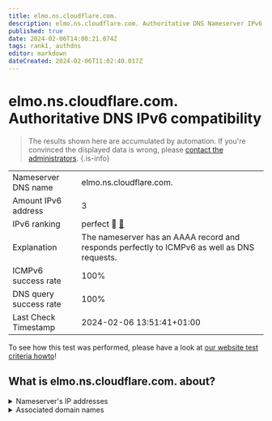 ```yaml
---
title: elmo.ns.cloudflare.com.
description: elmo.ns.cloudflare.com. Authoritative DNS Nameserver IPv6 compatibility
published: true
date: 2024-02-06T14:08:21.074Z
tags: rank1, authdns
editor: markdown
dateCreated: 2024-02-06T11:02:40.017Z
---
```


# elmo.ns.cloudflare.com. Authoritative DNS IPv6 compatibility

> The results shown here are accumulated by automation. If you're convinced the displayed data is wrong, please [contact the administrators](/howto/chat). 
{.is-info}




|   |   |
| - | - |
| Nameserver DNS name | elmo.ns.cloudflare.com.
| Amount IPv6 address | 3
| IPv6 ranking | perfect :1st_place_medal: [🔗](/howto/ranking) |
| Explanation | The nameserver has an AAAA record and responds perfectly to ICMPv6 as well as DNS requests. |
| ICMPv6 success rate | 100%|
| DNS query success rate | 100% |
| Last Check Timestamp | 2024-02-06 13:51:41+01:00 |

To see how this test was performed, please have a look at [our website test criteria howto](/howto/testcriteria/authdns)!


## What is elmo.ns.cloudflare.com. about?




<details>
<summary>Nameserver's IP addresses</summary>

2803:f800:50::6ca2:c1a3

2a06:98c1:50::ac40:21a3

2606:4700:58::adf5:3ba3

</details>



<details>
<summary>Associated domain names</summary>

www.arangodb.com

</details>
